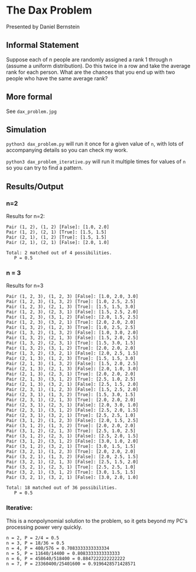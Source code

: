 # The Dax Problem
Presented by Daniel Bernstein

## Informal Statement
Suppose each of n people are randomly assigned a rank 1 through n (assume
a uniform distribution). Do this twice in a row and take the average rank
for each person. What are the chances that you end up with two people who
have the same average rank?

## More formal
See `dax_problem.jpg`

## Simulation
`python3 dax_problem.py` will run it once for a given value of `n`, with
lots of accompanying details so you can check my work.

`python3 dax_problem_iterative.py` will run it multiple times for values
of `n` so you can try to find a pattern.

## Results/Output

### n=2
Results for n=2:
```
Pair (1, 2), (1, 2) [False]: [1.0, 2.0]
Pair (1, 2), (2, 1) [True]: [1.5, 1.5]
Pair (2, 1), (1, 2) [True]: [1.5, 1.5]
Pair (2, 1), (2, 1) [False]: [2.0, 1.0]

Total: 2 matched out of 4 possibilities.
   P = 0.5
```

### n = 3
Results for n=3
```
Pair (1, 2, 3), (1, 2, 3) [False]: [1.0, 2.0, 3.0]
Pair (1, 2, 3), (1, 3, 2) [True]: [1.0, 2.5, 2.5]
Pair (1, 2, 3), (2, 1, 3) [True]: [1.5, 1.5, 3.0]
Pair (1, 2, 3), (2, 3, 1) [False]: [1.5, 2.5, 2.0]
Pair (1, 2, 3), (3, 1, 2) [False]: [2.0, 1.5, 2.5]
Pair (1, 2, 3), (3, 2, 1) [True]: [2.0, 2.0, 2.0]
Pair (1, 3, 2), (1, 2, 3) [True]: [1.0, 2.5, 2.5]
Pair (1, 3, 2), (1, 3, 2) [False]: [1.0, 3.0, 2.0]
Pair (1, 3, 2), (2, 1, 3) [False]: [1.5, 2.0, 2.5]
Pair (1, 3, 2), (2, 3, 1) [True]: [1.5, 3.0, 1.5]
Pair (1, 3, 2), (3, 1, 2) [True]: [2.0, 2.0, 2.0]
Pair (1, 3, 2), (3, 2, 1) [False]: [2.0, 2.5, 1.5]
Pair (2, 1, 3), (1, 2, 3) [True]: [1.5, 1.5, 3.0]
Pair (2, 1, 3), (1, 3, 2) [False]: [1.5, 2.0, 2.5]
Pair (2, 1, 3), (2, 1, 3) [False]: [2.0, 1.0, 3.0]
Pair (2, 1, 3), (2, 3, 1) [True]: [2.0, 2.0, 2.0]
Pair (2, 1, 3), (3, 1, 2) [True]: [2.5, 1.0, 2.5]
Pair (2, 1, 3), (3, 2, 1) [False]: [2.5, 1.5, 2.0]
Pair (2, 3, 1), (1, 2, 3) [False]: [1.5, 2.5, 2.0]
Pair (2, 3, 1), (1, 3, 2) [True]: [1.5, 3.0, 1.5]
Pair (2, 3, 1), (2, 1, 3) [True]: [2.0, 2.0, 2.0]
Pair (2, 3, 1), (2, 3, 1) [False]: [2.0, 3.0, 1.0]
Pair (2, 3, 1), (3, 1, 2) [False]: [2.5, 2.0, 1.5]
Pair (2, 3, 1), (3, 2, 1) [True]: [2.5, 2.5, 1.0]
Pair (3, 1, 2), (1, 2, 3) [False]: [2.0, 1.5, 2.5]
Pair (3, 1, 2), (1, 3, 2) [True]: [2.0, 2.0, 2.0]
Pair (3, 1, 2), (2, 1, 3) [True]: [2.5, 1.0, 2.5]
Pair (3, 1, 2), (2, 3, 1) [False]: [2.5, 2.0, 1.5]
Pair (3, 1, 2), (3, 1, 2) [False]: [3.0, 1.0, 2.0]
Pair (3, 1, 2), (3, 2, 1) [True]: [3.0, 1.5, 1.5]
Pair (3, 2, 1), (1, 2, 3) [True]: [2.0, 2.0, 2.0]
Pair (3, 2, 1), (1, 3, 2) [False]: [2.0, 2.5, 1.5]
Pair (3, 2, 1), (2, 1, 3) [False]: [2.5, 1.5, 2.0]
Pair (3, 2, 1), (2, 3, 1) [True]: [2.5, 2.5, 1.0]
Pair (3, 2, 1), (3, 1, 2) [True]: [3.0, 1.5, 1.5]
Pair (3, 2, 1), (3, 2, 1) [False]: [3.0, 2.0, 1.0]

Total: 18 matched out of 36 possibilities.
   P = 0.5
```

### Iterative:
This is a nonpolynomial solution to the problem, so it gets beyond my PC's processing power
very quickly.

```
n = 2, P = 2/4 = 0.5
n = 3, P = 18/36 = 0.5
n = 4, P = 408/576 = 0.7083333333333334
n = 5, P = 11640/14400 = 0.8083333333333333
n = 6, P = 458640/518400 = 0.8847222222222222
n = 7, P = 23360400/25401600 = 0.9196428571428571
```



